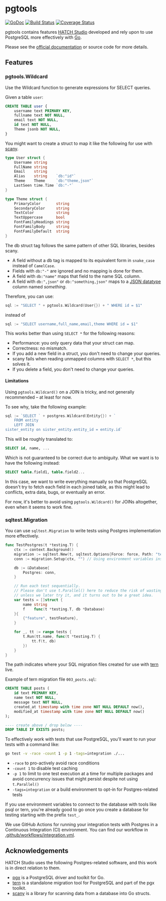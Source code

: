 # pgtools
[![GoDoc](https://godoc.org/github.com/hatch-studio/pgtools?status.svg)](https://godoc.org/github.com/hatch-studio/pgtools) [![Build Status](https://github.com/hatch-studio/pgtools/workflows/Tests/badge.svg)](https://github.com/hatch-studio/pgtools/actions?query=workflow%3ATests) [![Coverage Status](https://coveralls.io/repos/hatch-studio/pgtools/badge.svg)](https://coveralls.io/r/hatch-studio/pgtools)

pgtools contains features [HATCH Studio](https://hatchstudio.co/) developed and rely upon to use PostgreSQL more effectively with [Go](https://golang.org/).

Please see the [official documentation](https://godoc.org/github.com/hatch-studio/pgtools) or source code for more details.

## Features
### pgtools.Wildcard
Use the Wildcard function to generate expressions for SELECT queries.

Given a table `user`:

```sql
CREATE TABLE user {
	username text PRIMARY KEY,
	fullname text NOT NULL,
	email text NOT NULL,
	id text NOT NULL,
	Theme jsonb NOT NULL,
}
```

You might want to create a struct to map it like the following for use with [scany](https://github.com/georgysavva/scany).

```go
type User struct {
	Username string
	FullName string
	Email    string
	Alias    string    `db:"id"`
	Theme    Theme     `db:"theme,json"`
	LastSeen time.Time `db:"-"`
}

type Theme struct {
	PrimaryColor       string
	SecondaryColor     string
	TextColor          string
	TextUppercase      bool
	FontFamilyHeadings string
	FontFamilyBody     string
	FontFamilyDefault  string
}
```

The db struct tag follows the same pattern of other SQL libraries, besides scany.

* A field without a db tag is mapped to its equivalent form in `snake_case` instead of `CamelCase`.
* Fields with `db:"-"` are ignored and no mapping is done for them.
* A field with `db:"name"` maps that field to the name SQL column.
* A field with `db:",json"` or `db:"something,json"` maps to a [JSON datatype](https://www.postgresql.org/docs/current/datatype-json.html) column named _something_.

Therefore, you can use:

```go
sql := "SELECT " + pgtools.Wildcard(User{}) + " WHERE id = $1"
```

instead of

```go
sql := "SELECT username,full_name,email,theme WHERE id = $1"
```

This works better than using `SELECT *` for the following reasons:

* Performance: you only query data that your struct can map.
* Correctness: no mismatch.
* If you add a new field in a struct, you don't need to change your queries.
* scany fails when reading unmapped columns with `SELECT *`, but this solves it.
* If you delete a field, you don't need to change your queries.

#### Limitations
Using `pgtools.Wildcard()` on a JOIN is tricky, and not generally recommended – at least for now.

To see why, take the following example:

```go
sql := `SELECT ` + postgres.Wildcard(Entity{}) + `
	FROM entity
	LEFT JOIN
sister_entity on sister_entity.entity_id = entity.id`
```

This will be roughly translated to:

```sql
SELECT id, name, ...
```

Which is not guaranteed to be correct due to ambiguity.
What we want is to have the following instead:

```sql
SELECT table.field1, table.field2...
```

In this case, we want to write everything manually so that PostgreSQL doesn't try to fetch each field in each joined table, as this might lead to conflicts, extra data, bugs, or eventually an error.

For now, it's better to avoid using `pgtools.Wildcard()` for JOINs altogether, even when it seems to work fine.

### sqltest.Migration
You can use `sqltest.Migration` to write tests using Postgres implementation more effectively.

```go
func TestPostgres(t *testing.T) {
	ctx := context.Background()
	migration := sqltest.New(t, sqltest.Options{Force: force, Path: "testdata/migrations"})
	conn := migration.Setup(ctx, "") // Using environment variables instead of connString to configure tests.

	db := &Database{
		Postgres: conn,
	}

	// Run each test sequentially.
	// Please don't use t.Parallel() here to reduce the risk of wasting time due to side-effects,
	// unless we later try it, and it turns out to be a great idea.
	var tests = []struct {
		name string
		f    func(t *testing.T, db *Database)
	}{
		{"feature", testFeature},
	}

	for _, tt := range tests {
		t.Run(tt.name, func(t *testing.T) {
			tt.f(t, db)
		})
	}
}
```

The path indicates where your SQL migration files created for use with [tern](https://github.com/jackc/tern) live.

Example of tern migration file `003_posts.sql`:

```sql
CREATE TABLE posts (
	id text PRIMARY KEY,
	name text NOT NULL,
	message text NOT NULL,
	created_at timestamp with time zone NOT NULL DEFAULT now(),
	modified_at timestamp with time zone NOT NULL DEFAULT now()
);

---- create above / drop below ----
DROP TABLE IF EXISTS posts;
```

To effectively work with tests that use PostgreSQL, you'll want to run your tests with a command like:

```sh
go test -v -race -count 1 -p 1 -tags=integration ./...
```

* `-race` to pro-actively avoid race conditions
* `-count 1` to disable test caching
* `-p 1` to limit to one test execution at a time for multiple packages and avoid concurrency issues that might persist despite not using `t.Parallel()`
* `-tags=integration` or a build environment to opt-in for Postgres-related tests

If you use environment variables to connect to the database with tools like psql or tern, you're already good to go once you create a database for testing starting with the prefix `test_`.

We use GitHub Actions for running your integration tests with Postgres in a Continuous Integration (CI) environment.
You can find our workflow in [.github/workflows/integration.yml](.github/workflows/integration.yml).

## Acknowledgements
HATCH Studio uses the following Postgres-related software, and this work is in direct relation to them.

* [pgx](https://github.com/jackc/pgx) is a PostgreSQL driver and toolkit for Go.
* [tern](https://github.com/jackc/tern) is a standalone migration tool for PostgreSQL and part of the pgx toolkit.
* [scany](https://github.com/georgysavva/scany) is a library for scanning data from a database into Go structs.
